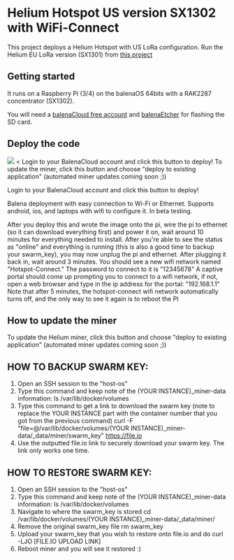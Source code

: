 # Helium Hotspot US version SX1302 with WiFi-Connect

This project deploys a Helium Hotspot with US LoRa configuration. Run the Helium EU LoRa version (SX1301) from [this project](https://github.com/PastaGringo/balenaos-helium-gtw)

## Getting started

It runs on a Raspberry Pi (3/4) on the balenaOS 64bits with a RAK2287 concentrator (SX1302).

You will need a [balenaCloud free account](https://dashboard.balena-cloud.com/) and [balenaEtcher](https://balena.io/etcher) for flashing the SD card.

## Deploy the code

[![](https://www.balena.io/deploy.png)](https://dashboard.balena-cloud.com/deploy?repoUrl=https://github.com/bottxrnife/helium-2287-w)
< Login to your BalenaCloud account and click this button to deploy! To update the miner, click this button and choose "deploy to existing application" (automated miner updates coming soon ;))

Login to your BalenaCloud account and click this button to deploy! 

Balena deployment with easy connection to Wi-Fi or Ethernet. Supports android, ios, and laptops with wifi to configure it. In beta testing.

After you deploy this and wrote the image onto the pi, wire the pi to ethernet (so it can download everything first) and power it on, wait around 10 minutes for everything needed to install. After you're able to see the status as "online" and everything is running (this is also a good time to backup your swarm_key), you may now unplug the pi and ethernet. After plugging it back in, wait around 3 minutes.
You should see a new wifi network named "Hotspot-Connect." The password to connect to it is "12345678"
A captive portal should come up prompting you to connect to a wifi network, if not, open a web browser and type in the ip address for the portal: "192.168.1.1"
Note that after 5 minutes, the hotspot-connect wifi network automatically turns off, and the only way to see it again is to reboot the PI


## How to update the miner
To update the Helium miner, click this button and choose "deploy to existing application" (automated miner updates coming soon ;))


## HOW TO BACKUP SWARM KEY:
1. Open an SSH session to the "host-os"
2. Type this command and keep note of the (YOUR INSTANCE)_miner-data information: 
      ls /var/lib/docker/volumes
3. Type this command to get a link to download the swarm key (note to replace the YOUR INSTANCE part with the container number that you got from the previous command) 
      curl -F "file=@/var/lib/docker/volumes/(YOUR INSTANCE)_miner-data/_data/miner/swarm_key" https://file.io
4. Use the outputted file.io link to securely download your swarm key. The link only works one time.


## HOW TO RESTORE SWARM KEY:
1. Open an SSH session to the "host-os"
2. Type this command and keep note of the (YOUR INSTANCE)_miner-data information: 
      ls /var/lib/docker/volumes
3. Navigate to where the swarm_key is stored
      cd /var/lib/docker/volumes/(YOUR INSTANCE)_miner-data/_data/miner/
4. Remove the original swarm_key file
      rm swarm_key
5. Upload your swarm_key that you wish to restore onto file.io and do
      curl -LJO [FILE.IO UPLOAD LINK]
6. Reboot miner and you will see it restored :)
